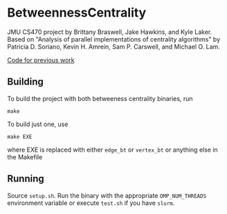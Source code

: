 # BetweennessCentrality

JMU CS470 project by Brittany Braswell, Jake Hawkins, and Kyle Laker. Based
on "Analysis of parallel implementations of centrality algorithms" by
Patricia D. Soriano, Kevin H. Amrein, Sam P. Carswell, and Michael O. Lam.

[Code for previous work](https://github.com/kevamrein/CS470Project)

## Building

To build the project with both betweeness centrality binaries, run

```
make
```

To build just one, use

```
make EXE
```

where EXE is replaced with either `edge_bt` or `vertex_bt` or anything else in
the Makefile

## Running

Source `setup.sh`. Run the binary with the appropriate `OMP_NUM_THREADS`
environment variable or execute `test.sh` if you have `slurm`.
